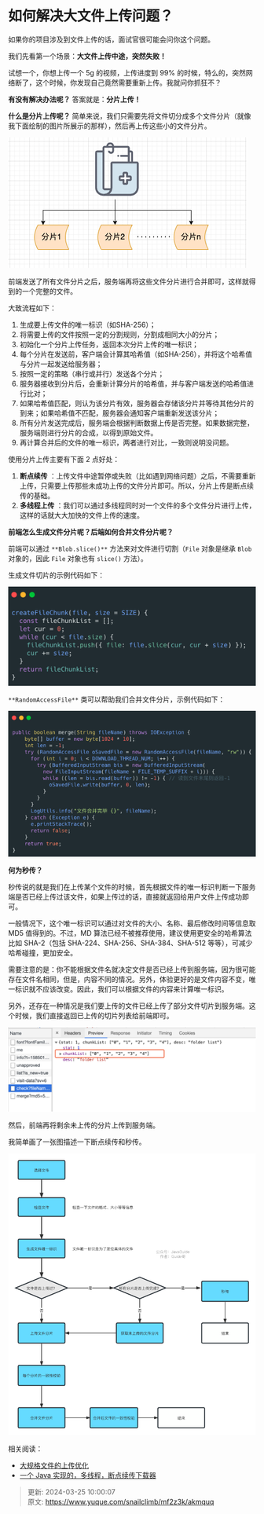 # 如何解决大文件上传问题？

如果你的项目涉及到文件上传的话，面试官很可能会问你这个问题。



我们先看第一个场景：**大文件上传中途，突然失败！**



试想一个，你想上传一个 5g 的视频，上传进度到 99% 的时候，特么的，突然网络断了，这个时候，你发现自己竟然需要重新上传。我就问你抓狂不？



**有没有解决办法呢？** 答案就是：**分片上传！**



**什么是分片上传呢？** 简单来说，我们只需要先将文件切分成多个文件分片（就像我下面绘制的图片所展示的那样），然后再上传这些小的文件分片。



![1711332004512-e46394a6-5c9f-47b8-b081-c19e4c60b1b6.png](./img/BLRbs63Gt5EgI_FZ/1711332004512-e46394a6-5c9f-47b8-b081-c19e4c60b1b6-292880.png)



前端发送了所有文件分片之后，服务端再将这些文件分片进行合并即可，这样就得到的一个完整的文件。



大致流程如下：



1. 生成要上传文件的唯一标识（如SHA-256）；
2. 将需要上传的文件按照一定的分割规则，分割成相同大小的分片；
3. 初始化一个分片上传任务，返回本次分片上传的唯一标识；
4. 每个分片在发送前，客户端会计算其哈希值（如SHA-256），并将这个哈希值与分片一起发送给服务器；
5. 按照一定的策略（串行或并行）发送各个分片；
6. 服务器接收到分片后，会重新计算分片的哈希值，并与客户端发送的哈希值进行比对；
7. 如果哈希值匹配，则认为该分片有效，服务器会存储该分片并等待其他分片的到来；如果哈希值不匹配，服务器会通知客户端重新发送该分片；
8. 所有分片发送完成后，服务端会根据判断数据上传是否完整。如果数据完整，服务端则进行分片的合成，以得到原始文件。
9. 再计算合并后的文件的唯一标识，两者进行对比，一致则说明没问题。



使用分片上传主要有下面 2 点好处：



1. **断点续传** ：上传文件中途暂停或失败（比如遇到网络问题）之后，不需要重新上传，只需要上传那些未成功上传的文件分片即可。所以，分片上传是断点续传的基础。
2. **多线程上传** ：我们可以通过多线程同时对一个文件的多个文件分片进行上传，这样的话就大大加快的文件上传的速度。



**前端怎么生成文件分片呢？后端如何合并文件分片呢？**



前端可以通过 `**Blob.slice()**` 方法来对文件进行切割（`File` 对象是继承 `Blob` 对象的，因此 `File` 对象也有 `slice()` 方法）。



生成文件切片的示例代码如下：



![1711332004473-52f0817f-caff-42ca-914f-59df8eb59112.png](./img/BLRbs63Gt5EgI_FZ/1711332004473-52f0817f-caff-42ca-914f-59df8eb59112-477262.png)



`**RandomAccessFile**` 类可以帮助我们合并文件分片，示例代码如下：



![1711332004525-6947f967-8cee-43a2-b0ea-87b290a8e64e.png](./img/BLRbs63Gt5EgI_FZ/1711332004525-6947f967-8cee-43a2-b0ea-87b290a8e64e-115125.png)



**何为秒传？**



秒传说的就是我们在上传某个文件的时候，首先根据文件的唯一标识判断一下服务端是否已经上传过该文件，如果上传过的话，直接就返回给用户文件上传成功即可。



一般情况下，这个唯一标识可以通过对文件的大小、名称、最后修改时间等信息取 MD5 值得到的。不过，MD 算法已经不被推荐使用，建议使用更安全的哈希算法比如 SHA-2（包括 SHA-224、SHA-256、SHA-384、SHA-512 等等），可减少哈希碰撞，更加安全。



需要注意的是：你不能根据文件名就决定文件是否已经上传到服务端，因为很可能存在文件名相同，但是，内容不同的情况。另外，体验更好的是文件内容不变，唯一标识就不应该改变。因此，我们可以根据文件的内容来计算唯一标识。



另外，还存在一种情况是我们要上传的文件已经上传了部分文件切片到服务端。这个时候，我们直接返回已上传的切片列表给前端即可。



![1711332004561-c11cb6c1-79ba-41b4-ba73-c64ea6718a04.png](./img/BLRbs63Gt5EgI_FZ/1711332004561-c11cb6c1-79ba-41b4-ba73-c64ea6718a04-683216.png)



然后，前端再将剩余未上传的分片上传到服务端。



我简单画了一张图描述一下断点续传和秒传。



![1711331959430-3b4b65c1-2549-48a2-a576-7bd77acb1a0a.png](./img/BLRbs63Gt5EgI_FZ/1711331959430-3b4b65c1-2549-48a2-a576-7bd77acb1a0a-827732.png)



相关阅读：



+ [大规格文件的上传优化](https://juejin.cn/post/6844904155086061576)
+ [一个 Java 实现的，多线程，断点续传下载器](https://github.com/niumoo/down-bit)



> 更新: 2024-03-25 10:00:07  
> 原文: <https://www.yuque.com/snailclimb/mf2z3k/akmquq>